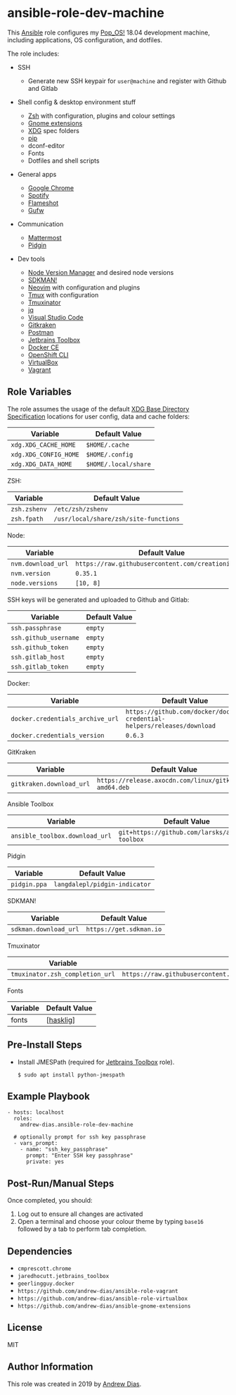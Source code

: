 # ansible-role-dev-machine

This [Ansible](https://github.com/ansible/ansible) role configures my [Pop_OS!](https://system76.com/pop) 18.04 development machine, including applications, OS configuration, and dotfiles.

The role includes:

- SSH

  - Generate new SSH keypair for `user@machine` and register with Github and Gitlab

- Shell config & desktop environment stuff

  - [Zsh](http://zsh.sourceforge.net) with configuration, plugins and colour settings
  - [Gnome extensions](https://github.com/andrew-dias/ansible-gnome-extensions)
  - [XDG](https://specifications.freedesktop.org/basedir-spec/basedir-spec-latest.html) spec folders
  - [pip](https://pypi.org/project/pip/)
  - dconf-editor
  - Fonts
  - Dotfiles and shell scripts

- General apps

  - [Google Chrome](https://www.google.com/chrome)
  - [Spotify](https://www.spotify.com)
  - [Flameshot](https://flameshot.js.org/#/)
  - [Gufw](https://help.ubuntu.com/community/Gufw)

- Communication

  - [Mattermost](https://mattermost.com/)
  - [Pidgin](https://pidgin.im/)

- Dev tools
  - [Node Version Manager](https://github.com/creationix/nvm) and desired node versions
  - [SDKMAN!](https://sdkman.io)
  - [Neovim](https://neovim.io) with configuration and plugins
  - [Tmux](https://github.com/tmux/tmux) with configuration
  - [Tmuxinator](https://github.com/tmuxinator/tmuxinator)
  - [jq](https://stedolan.github.io/jq)
  - [Visual Studio Code](https://code.visualstudio.com)
  - [Gitkraken](https://www.gitkraken.com)
  - [Postman](https://www.getpostman.com)
  - [Jetbrains Toolbox](https://www.jetbrains.com/toolbox)
  - [Docker CE](https://www.docker.com)
  - [OpenShift CLI](https://www.okd.io/download.html)
  - [VirtualBox](https://www.virtualbox.org)
  - [Vagrant](https://www.vagrantup.com)

## Role Variables

The role assumes the usage of the default [XDG Base Directory Specification](https://specifications.freedesktop.org/basedir-spec/basedir-spec-latest.html) locations for user config, data and cache folders:

| Variable              | Default Value        |
| --------------------- | -------------------- |
| `xdg.XDG_CACHE_HOME`  | `$HOME/.cache`       |
| `xdg.XDG_CONFIG_HOME` | `$HOME/.config`      |
| `xdg.XDG_DATA_HOME`   | `$HOME/.local/share` |

ZSH:

| Variable     | Default Value                         |
| ------------ | ------------------------------------- |
| `zsh.zshenv` | `/etc/zsh/zshenv`                     |
| `zsh.fpath`  | `/usr/local/share/zsh/site-functions` |

Node:

| Variable           | Default Value                                      |
| ------------------ | -------------------------------------------------- |
| `nvm.download_url` | `https://raw.githubusercontent.com/creationix/nvm` |
| `nvm.version`      | `0.35.1`                                           |
| `node.versions`    | `[10, 8]`                                          |

SSH keys will be generated and uploaded to Github and Gitlab:

| Variable              | Default Value |
| --------------------- | ------------- |
| `ssh.passphrase`      | `empty`       |
| `ssh.github_username` | `empty`       |
| `ssh.github_token`    | `empty`       |
| `ssh.gitlab_host`     | `empty`       |
| `ssh.gitlab_token`    | `empty`       |

Docker:

| Variable                         | Default Value                                                           |
| -------------------------------- | ----------------------------------------------------------------------- |
| `docker.credentials_archive_url` | `https://github.com/docker/docker-credential-helpers/releases/download` |
| `docker.credentials_version`     | `0.6.3`                                                                 |

GitKraken

| Variable                 | Default Value                                          |
| ------------------------ | ------------------------------------------------------ |
| `gitkraken.download_url` | `https://release.axocdn.com/linux/gitkraken-amd64.deb` |

Ansible Toolbox

| Variable                       | Default Value                                   |
| ------------------------------ | ----------------------------------------------- |
| `ansible_toolbox.download_url` | `git+https://github.com/larsks/ansible-toolbox` |

Pidgin

| Variable     | Default Value                 |
| ------------ | ----------------------------- |
| `pidgin.ppa` | `langdalepl/pidgin-indicator` |

SDKMAN!

| Variable              | Default Value           |
| --------------------- | ----------------------- |
| `sdkman.download_url` | `https://get.sdkman.io` |

Tmuxinator

| Variable                        | Default Value                                                                              |
| ------------------------------- | ------------------------------------------------------------------------------------------ |
| `tmuxinator.zsh_completion_url` | `https://raw.githubusercontent.com/tmuxinator/tmuxinator/master/completion/tmuxinator.zsh` |

Fonts

| Variable | Default Value                                                                      |
| -------- | ---------------------------------------------------------------------------------- |
| fonts    | [[hasklig](https://github.com/i-tu/Hasklig/releases/download/1.1/Hasklig-1.1.zip)] |

## Pre-Install Steps

- Install JMESPath (required for [Jetbrains Toolbox](https://github.com/jaredhocutt/ansible-jetbrains-toolbox#requirements) role).

  ```
  $ sudo apt install python-jmespath
  ```

## Example Playbook

```
- hosts: localhost
  roles:
    andrew-dias.ansible-role-dev-machine

  # optionally prompt for ssh key passphrase
  - vars_prompt:
    - name: "ssh_key_passphrase"
      prompt: "Enter SSH key passphrase"
      private: yes
```

## Post-Run/Manual Steps

Once completed, you should:

1. Log out to ensure all changes are activated
1. Open a terminal and choose your colour theme by typing `base16` followed by a tab to perform tab completion.

## Dependencies

- `cmprescott.chrome`
- `jaredhocutt.jetbrains_toolbox`
- `geerlingguy.docker`
- `https://github.com/andrew-dias/ansible-role-vagrant`
- `https://github.com/andrew-dias/ansible-role-virtualbox`
- `https://github.com/andrew-dias/ansible-gnome-extensions`

## License

MIT

## Author Information

This role was created in 2019 by [Andrew Dias](https://github.com/andrew-dias).
